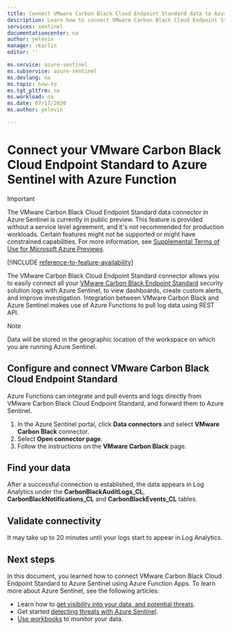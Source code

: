 ```yaml
---
title: Connect VMware Carbon Black Cloud Endpoint Standard data to Azure Sentinel| Microsoft Docs
description: Learn how to connect VMware Carbon Black Cloud Endpoint Standard data to Azure Sentinel.
services: sentinel
documentationcenter: na
author: yelevin
manager: rkarlin
editor: ''

ms.service: azure-sentinel
ms.subservice: azure-sentinel
ms.devlang: na
ms.topic: how-to
ms.tgt_pltfrm: na
ms.workload: na
ms.date: 07/17/2020
ms.author: yelevin

---
```

# Connect your VMware Carbon Black Cloud Endpoint Standard to Azure Sentinel with Azure Function

> [!IMPORTANT]
> The VMware Carbon Black Cloud Endpoint Standard data connector in Azure Sentinel is currently in public preview.
> This feature is provided without a service level agreement, and it's not recommended for production workloads. Certain features might not be supported or might have constrained capabilities. 
> For more information, see [Supplemental Terms of Use for Microsoft Azure Previews](https://azure.microsoft.com/support/legal/preview-supplemental-terms/).

[!INCLUDE [reference-to-feature-availability](includes/reference-to-feature-availability.md)]

The VMware Carbon Black Cloud Endpoint Standard connector allows you to easily connect all your [VMware Carbon Black Endpoint Standard](https://www.carbonblack.com/products/endpoint-standard/) security solution logs with Azure Sentinel, to view dashboards, create custom alerts, and improve investigation. Integration between VMware Carbon Black and Azure Sentinel makes use of Azure Functions to pull log data using REST API.


> [!NOTE]
> Data will be stored in the geographic location of the workspace on which you are running Azure Sentinel.

## Configure and connect VMware Carbon Black Cloud Endpoint Standard

Azure Functions can integrate and pull events and logs directly from VMware Carbon Black Cloud Endpoint Standard, and forward them to Azure Sentinel.

1. In the Azure Sentinel portal, click **Data connectors** and select **VMware Carbon Black** connector.
2. Select **Open connector page**.
3. Follow the instructions on the **VMware Carbon Black** page.


## Find your data

After a successful connection is established, the data appears in Log Analytics under the **CarbonBlackAuditLogs_CL**, **CarbonBlackNotifications_CL** and ****CarbonBlackEvents_CL**** tables.

## Validate connectivity
It may take up to 20 minutes until your logs start to appear in Log Analytics. 


## Next steps
In this document, you learned how to connect VMware Carbon Black Cloud Endpoint Standard to Azure Sentinel using Azure Function Apps. To learn more about Azure Sentinel, see the following articles:
- Learn how to [get visibility into your data, and potential threats](get-visibility.md).
- Get started [detecting threats with Azure Sentinel](detect-threats-built-in.md).
- [Use workbooks](monitor-your-data.md) to monitor your data.